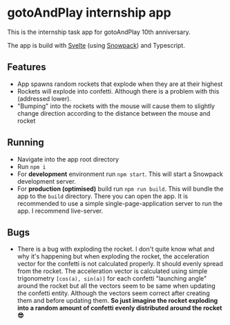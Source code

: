 # gotoAndPlay internship app

This is the internship task app for gotoAndPlay 10th anniversary.

The app is build with [Svelte](https://svelte.dev/) (using [Snowpack](https://www.snowpack.dev/)) and Typescript.

## Features

- App spawns random rockets that explode when they are at their highest
- Rockets will explode into confetti. Although there is a problem with this (addressed lower).
- "Bumping" into the rockets with the mouse will cause them to slightly change direction according to the distance between the mouse and rocket

## Running

- Navigate into the app root directory
- Run `npm i`
- For **development** environment run `npm start`. This will start a Snowpack development server.
- For **production (optimised)** build run `npm run build`. This will bundle the app to the `build` directory. There you can open the app. It is recommended to use a simple single-page-application server to run the app. I recommend live-server.

## Bugs

- There is a bug with exploding the rocket. I don't quite know what and why it's happening but when exploding the rocket, the acceleration vector for the confetti is not calculated properly. It should evenly spread from the rocket. The acceleration vector is calculated using simple trigonometry `[cos(a), sin(a)]` for each confetti "launching angle" around the rocket but all the vectors seem to be same when updating the confetti entity. Although the vectors seem correct after creating them and before updating them.
  **So just imagine the rocket exploding into a random amount of confetti evenly distributed around the rocket 😎**
